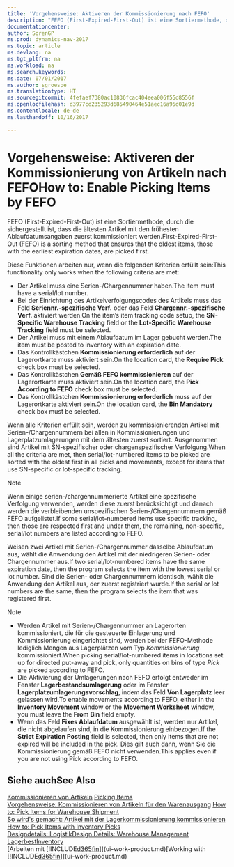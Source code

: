 ```yaml
---
title: 'Vorgehensweise: Aktiveren der Kommissionierung nach FEFO'
description: "FEFO (First-Expired-First-Out) ist eine Sortiermethode, durch die sichergestellt ist, dass die ältesten Artikel mit den frühesten Ablaufdatumsangaben zuerst kommissioniert werden."
documentationcenter: 
author: SorenGP
ms.prod: dynamics-nav-2017
ms.topic: article
ms.devlang: na
ms.tgt_pltfrm: na
ms.workload: na
ms.search.keywords: 
ms.date: 07/01/2017
ms.author: sgroespe
ms.translationtype: HT
ms.sourcegitcommit: 4fefaef7380ac10836fcac404eea006f55d8556f
ms.openlocfilehash: d3977cd235293d685490464e51aec16a95d01e9d
ms.contentlocale: de-de
ms.lasthandoff: 10/16/2017

---
```

# <a name="how-to-enable-picking-items-by-fefo"></a><span data-ttu-id="ba095-103">Vorgehensweise: Aktiveren der Kommissionierung von Artikeln nach FEFO</span><span class="sxs-lookup"><span data-stu-id="ba095-103">How to: Enable Picking Items by FEFO</span></span>
<span data-ttu-id="ba095-104">FEFO (First-Expired-First-Out) ist eine Sortiermethode, durch die sichergestellt ist, dass die ältesten Artikel mit den frühesten Ablaufdatumsangaben zuerst kommissioniert werden.</span><span class="sxs-lookup"><span data-stu-id="ba095-104">First-Expired-First-Out (FEFO) is a sorting method that ensures that the oldest items, those with the earliest expiration dates, are picked first.</span></span>  

 <span data-ttu-id="ba095-105">Diese Funktionen arbeiten nur, wenn die folgenden Kriterien erfüllt sein:</span><span class="sxs-lookup"><span data-stu-id="ba095-105">This functionality only works when the following criteria are met:</span></span>  

-   <span data-ttu-id="ba095-106">Der Artikel muss eine Serien-/Chargennummer haben.</span><span class="sxs-lookup"><span data-stu-id="ba095-106">The item must have a serial/lot number.</span></span>  
-   <span data-ttu-id="ba095-107">Bei der Einrichtung des Artikelverfolgungscodes des Artikels muss das Feld **Seriennr.-spezifische Verf.** oder das Feld **Chargennr.-spezifische Verf.** aktiviert werden.</span><span class="sxs-lookup"><span data-stu-id="ba095-107">On the item’s item tracking code setup, the **SN-Specific Warehouse Tracking** field or the **Lot-Specific Warehouse Tracking** field must be selected.</span></span>  
-   <span data-ttu-id="ba095-108">Der Artikel muss mit einem Ablaufdatum im Lager gebucht werden.</span><span class="sxs-lookup"><span data-stu-id="ba095-108">The item must be posted to inventory with an expiration date.</span></span>  
-   <span data-ttu-id="ba095-109">Das Kontrollkästchen **Kommissionierung erforderlich** auf der Lagerortkarte muss aktiviert sein.</span><span class="sxs-lookup"><span data-stu-id="ba095-109">On the location card, the **Require Pick** check box must be selected.</span></span>  
-   <span data-ttu-id="ba095-110">Das Kontrollkästchen **Gemäß FEFO kommissionieren** auf der Lagerortkarte muss aktiviert sein.</span><span class="sxs-lookup"><span data-stu-id="ba095-110">On the location card, the **Pick According to FEFO** check box must be selected.</span></span>  
-   <span data-ttu-id="ba095-111">Das Kontrollkästchen **Kommissionierung erforderlich** muss auf der Lagerortkarte aktiviert sein.</span><span class="sxs-lookup"><span data-stu-id="ba095-111">On the location card, the **Bin Mandatory** check box must be selected.</span></span>  

 <span data-ttu-id="ba095-112">Wenn alle Kriterien erfüllt sein, werden zu kommissionierenden Artikel mit Serien-/Chargennummern bei allen in Kommissionierungen und Lagerplatzumlagerungen mit dem ältesten zuerst sortiert. Ausgenommen sind Artikel mit SN-spezifischer oder chargenspezifischer Verfolgung.</span><span class="sxs-lookup"><span data-stu-id="ba095-112">When all the criteria are met, then serial/lot-numbered items to be picked are sorted with the oldest first in all picks and movements, except for items that use SN-specific or lot-specific tracking.</span></span>  

> [!NOTE]  
>  <span data-ttu-id="ba095-113">Wenn einige serien-/chargennummerierte Artikel eine spezifische Verfolgung verwenden, werden diese zuerst berücksichtigt und danach werden die verbleibenden unspezifischen Serien-/Chargennummern gemäß FEFO aufgelistet.</span><span class="sxs-lookup"><span data-stu-id="ba095-113">If some serial/lot-numbered items use specific tracking, then those are respected first and under them, the remaining, non-specific, serial/lot numbers are listed according to FEFO.</span></span>  

 <span data-ttu-id="ba095-114">Weisen zwei Artikel mit Serien-/Chargennummer dasselbe Ablaufdatum aus, wählt die Anwendung den Artikel mit der niedrigeren Serien- oder Chargennummer aus.</span><span class="sxs-lookup"><span data-stu-id="ba095-114">If two serial/lot-numbered items have the same expiration date, then the program selects the item with the lowest serial or lot number.</span></span> <span data-ttu-id="ba095-115">Sind die Serien- oder Chargennummern identisch, wählt die Anwendung den Artikel aus, der zuerst registriert wurde.</span><span class="sxs-lookup"><span data-stu-id="ba095-115">If the serial or lot numbers are the same, then the program selects the item that was registered first.</span></span>  

> [!NOTE]  
>  -   <span data-ttu-id="ba095-116">Werden Artikel mit Serien-/Chargennummer an Lagerorten kommissioniert, die für die gesteuerte Einlagerung und Kommissionierung eingerichtet sind, werden bei der FEFO-Methode lediglich Mengen aus Lagerplätzen vom Typ *Kommissionierung* kommissioniert.</span><span class="sxs-lookup"><span data-stu-id="ba095-116">When picking serial/lot-numbered items in locations set up for directed put-away and pick, only quantities on bins of type *Pick* are picked according to FEFO.</span></span>  
> -   <span data-ttu-id="ba095-117">Die Aktivierung der Umlagerungen nach FEFO erfolgt entweder im Fenster **Lagerbestandsumlagerung** oder im Fenster **Lagerplatzumlagerungsvorschlag**, indem das Feld **Von Lagerplatz** leer gelassen wird.</span><span class="sxs-lookup"><span data-stu-id="ba095-117">To enable movements according to FEFO, either in the **Inventory Movement** window or the **Movement Worksheet** window, you must leave the **From Bin** field empty.</span></span>  
> -   <span data-ttu-id="ba095-118">Wenn das Feld **Fixes Ablaufdatum** ausgewählt ist, werden nur Artikel, die nicht abgelaufen sind, in die Kommissionierung einbezogen.</span><span class="sxs-lookup"><span data-stu-id="ba095-118">If the **Strict Expiration Posting** field is selected, then only items that are not expired will be included in the pick.</span></span> <span data-ttu-id="ba095-119">Dies gilt auch dann, wenn Sie die Kommissionierung gemäß FEFO nicht verwenden.</span><span class="sxs-lookup"><span data-stu-id="ba095-119">This applies even if you are not using Pick according to FEFO.</span></span>  

## <a name="see-also"></a><span data-ttu-id="ba095-120">Siehe auch</span><span class="sxs-lookup"><span data-stu-id="ba095-120">See Also</span></span>  
<span data-ttu-id="ba095-121">[Kommissionieren von Artikeln](warehouse-pick-items.md) </span><span class="sxs-lookup"><span data-stu-id="ba095-121">[Picking Items](warehouse-pick-items.md) </span></span>  
<span data-ttu-id="ba095-122">[Vorgehensweise: Kommissionieren von Artikeln für den Warenausgang](warehouse-how-to-pick-items-for-warehouse-shipment.md) </span><span class="sxs-lookup"><span data-stu-id="ba095-122">[How to: Pick Items for Warehouse Shipment](warehouse-how-to-pick-items-for-warehouse-shipment.md) </span></span>  
<span data-ttu-id="ba095-123">[So wird's gemacht: Artikel mit der Lagerkommissionierung kommissionieren](warehouse-how-to-pick-items-with-inventory-picks.md) </span><span class="sxs-lookup"><span data-stu-id="ba095-123">[How to: Pick Items with Inventory Picks](warehouse-how-to-pick-items-with-inventory-picks.md) </span></span>  
[<span data-ttu-id="ba095-124">Designdetails: Logistik</span><span class="sxs-lookup"><span data-stu-id="ba095-124">Design Details: Warehouse Management</span></span>](design-details-warehouse-management.md)  
[<span data-ttu-id="ba095-125">Lagerbest</span><span class="sxs-lookup"><span data-stu-id="ba095-125">Inventory</span></span>](inventory-manage-inventory.md)  
<span data-ttu-id="ba095-126">[Arbeiten mit [!INCLUDE[d365fin](includes/d365fin_md.md)]](ui-work-product.md)</span><span class="sxs-lookup"><span data-stu-id="ba095-126">[Working with [!INCLUDE[d365fin](includes/d365fin_md.md)]](ui-work-product.md)</span></span>

